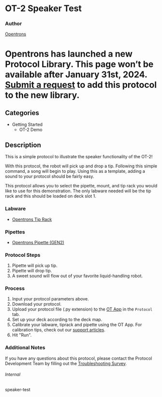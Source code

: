 # OT-2 Speaker Test


### Author
[Opentrons](https://opentrons.com/)



# Opentrons has launched a new Protocol Library. This page won’t be available after January 31st, 2024. [Submit a request](https://docs.google.com/forms/d/e/1FAIpQLSdYYp9QCKow4nn0KlCVsMS3HX0eJ0N9O7-erajKvcpT0lWbSg/viewform) to add this protocol to the new library.

## Categories
* Getting Started
	* OT-2 Demo


## Description
This is a simple protocol to illustrate the speaker functionality of the OT-2!

With this protocol, the robot will pick up and drop a tip. Following this simple command, a song will begin to play. Using this as a template, adding a sound to your protocol should be fairly easy.

This protocol allows you to select the pipette, mount, and tip rack you would like to use for this demonstration. The only labware needed will be the tip rack and this should be loaded on deck slot 1.


### Labware
* [Opentrons Tip Rack](https://shop.opentrons.com/universal-filter-tips/)


### Pipettes
* [Opentrons Pipette (GEN2)](https://shop.opentrons.com/pipettes/)

### Protocol Steps
1. Pipette will pick up tip.
2. Pipette will drop tip.
3. A sweet sound will flow out of your favorite liquid-handling robot.


### Process
1. Input your protocol parameters above.
2. Download your protocol.
3. Upload your protocol file (.py extension) to the [OT App](https://opentrons.com/ot-app) in the `Protocol` tab.
4. Set up your deck according to the deck map.
5. Calibrate your labware, tiprack and pipette using the OT App. For calibration tips, check out our [support articles](https://support.opentrons.com/en/collections/1559720-guide-for-getting-started-with-the-ot-2).
6. Hit "Run".


### Additional Notes
If you have any questions about this protocol, please contact the Protocol Development Team by filling out the [Troubleshooting Survey](https://protocol-troubleshooting.paperform.co/).


###### Internal
speaker-test
